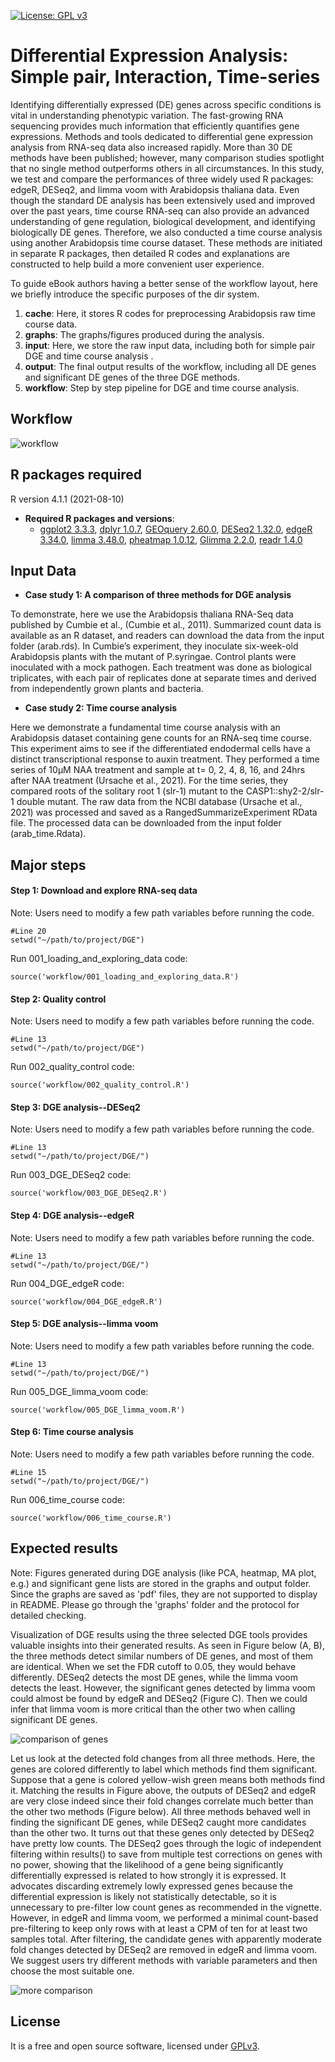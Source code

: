 [![License: GPL v3](https://img.shields.io/badge/License-GPL%20v3-blue.svg)](http://www.gnu.org/licenses/gpl-3.0)

# Differential Expression Analysis: Simple pair, Interaction, Time-series

Identifying differentially expressed (DE) genes across specific conditions is vital in understanding phenotypic variation. The fast-growing RNA sequencing provides much information that efficiently quantifies gene expressions. Methods and tools dedicated to differential gene expression analysis from RNA-seq data also increased rapidly. More than 30 DE methods have been published; however, many comparison studies spotlight that no single method outperforms others in all circumstances. In this study, we test and compare the performances of three widely used R packages: edgeR, DESeq2, and limma voom with Arabidopsis thaliana data. Even though the standard DE analysis has been extensively used and improved over the past years, time course RNA-seq can also provide an advanced understanding of gene regulation, biological development, and identifying biologically DE genes. Therefore, we also conducted a time course analysis using another Arabidopsis time course dataset. These methods are initiated in separate R packages, then detailed R codes and explanations are constructed to help build a more convenient user experience.

To guide eBook authors having a better sense of the workflow layout, here we briefly introduce the specific purposes of the dir system. 

1. __cache__: Here, it stores R codes for preprocessing Arabidopsis raw time course data.
2. __graphs__: The graphs/figures produced during the analysis.
3. __input__: Here, we store the raw input data, including both for simple pair DGE and time course analysis . 
4. __output__: The final output results of the workflow, including all DE genes and significant DE genes of the three DGE methods.
5. __workflow__: Step by step pipeline for DGE and time course analysis. 

## Workflow
![workflow](workflow/workflow.png)

## R packages required
R version 4.1.1 (2021-08-10)

- __Required R packages and versions__: 
    - [ggplot2 3.3.3](https://cran.r-project.org/web/packages/ggplot2/index.html), [dplyr 1.0.7](https://dplyr.tidyverse.org/), [GEOquery 2.60.0](https://www.bioconductor.org/packages/release/bioc/html/GEOquery.html), [DESeq2 1.32.0](https://bioconductor.org/packages/release/bioc/html/DESeq2.html), [edgeR 3.34.0](https://bioconductor.org/packages/release/bioc/html/edgeR.html), [limma 3.48.0](https://bioconductor.org/packages/release/bioc/html/limma.html), [pheatmap 1.0.12](https://cran.r-project.org/web/packages/pheatmap/index.html), [Glimma 2.2.0](https://bioconductor.org/packages/release/bioc/html/Glimma.html), [readr 1.4.0](https://readr.tidyverse.org/)


## Input Data
- __Case study 1: A comparison of three methods for DGE analysis__

To demonstrate, here we use the Arabidopsis thaliana RNA-Seq data published by Cumbie et al., (Cumbie et al., 2011). Summarized count data is available as an R dataset, and readers can download the data from the input folder (arab.rds). In Cumbie’s experiment, they inoculate six-week-old Arabidopsis plants with the mutant of P.syringae. Control plants were inoculated with a mock pathogen. Each treatment was done as biological triplicates, with each pair of replicates done at separate times and derived from independently grown plants and bacteria.

- __Case study 2: Time course analysis__

Here we demonstrate a fundamental time course analysis with an Arabidopsis dataset containing gene counts for an RNA-seq time course. This experiment aims to see if the differentiated endodermal cells have a distinct transcriptional response to auxin treatment. They performed a time series of 10µM NAA treatment and sample at t= 0, 2, 4, 8, 16, and 24hrs after NAA treatment (Ursache et al., 2021). For the time series, they compared roots of the solitary root 1 (slr-1) mutant to the CASP1::shy2-2/slr-1 double mutant. The raw data from the NCBI database (Ursache et al., 2021) was processed and saved as a RangedSummarizeExperiment RData file. The processed data can be downloaded from the input folder (arab_time.Rdata).

## Major steps

#### Step 1: Download and explore RNA-seq data

Note: Users need to modify a few path variables before running the code.
```
#Line 20
setwd("~/path/to/project/DGE")
```
Run 001_loading_and_exploring_data code:
```
source('workflow/001_loading_and_exploring_data.R')
```

#### Step 2: Quality control
Note: Users need to modify a few path variables before running the code.
```
#Line 13
setwd("~/path/to/project/DGE")
```
Run 002_quality_control code:
```
source('workflow/002_quality_control.R')
```

#### Step 3: DGE analysis--DESeq2
Note: Users need to modify a few path variables before running the code.
```
#Line 13
setwd("~/path/to/project/DGE/")
```
Run 003_DGE_DESeq2 code:
```
source('workflow/003_DGE_DESeq2.R')
```

#### Step 4: DGE analysis--edgeR
Note: Users need to modify a few path variables before running the code.
```
#Line 13
setwd("~/path/to/project/DGE/")
```
Run 004_DGE_edgeR code:
```
source('workflow/004_DGE_edgeR.R')
```

#### Step 5: DGE analysis--limma voom
Note: Users need to modify a few path variables before running the code.
```
#Line 13
setwd("~/path/to/project/DGE/")
```
Run 005_DGE_limma_voom code:
```
source('workflow/005_DGE_limma_voom.R')
```

#### Step 6: Time course analysis
Note: Users need to modify a few path variables before running the code.
```
#Line 15
setwd("~/path/to/project/DGE/")
```
Run 006_time_course code:
```
source('workflow/006_time_course.R')
```
## Expected results

Note: Figures generated during DGE analysis (like PCA, heatmap, MA plot, e.g.) and significant gene lists are stored in the graphs and output folder. Since the graphs are saved as 'pdf' files, they are not supported to display in README. Please go through the 'graphs' folder and the protocol for detailed checking.

Visualization of DGE results using the three selected DGE tools provides valuable insights into their generated results. As seen in Figure below (A, B), the three methods detect similar numbers of DE genes, and most of them are identical. When we set the FDR cutoff to 0.05, they would behave differently. DESeq2 detects the most DE genes, while the limma voom detects the least. However, the significant genes detected by limma voom could almost be found by edgeR and DESeq2 (Figure C). Then we could infer that limma voom is more critical than the other two when calling significant DE genes.

![comparison of genes](graphs/15abc.png)

Let us look at the detected fold changes from all three methods. Here, the genes are colored differently to label which methods find them significant. Suppose that a gene is colored yellow-wish green means both methods find it. Matching the results in Figure above, the outputs of DESeq2 and edgeR are very close indeed since their fold changes correlate much better than the other two methods (Figure below). All three methods behaved well in finding the significant DE genes, while DESeq2 caught more candidates than the other two. It turns out that these genes only detected by DESeq2 have pretty low counts. The DESeq2 goes through the logic of independent filtering within results() to save from multiple test corrections on genes with no power, showing that the likelihood of a gene being significantly differentially expressed is related to how strongly it is expressed. It advocates discarding extremely lowly expressed genes because the differential expression is likely not statistically detectable, so it is unnecessary to pre-filter low count genes as recommended in the vignette. However, in edgeR and limma voom, we performed a minimal count-based pre-filtering to keep only rows with at least a CPM of ten for at least two samples total. After filtering, the candidate genes with apparently moderate fold changes detected by DESeq2 are removed in edgeR and limma voom. We suggest users try different methods with variable parameters and then choose the most suitable one.

![more comparison](graphs/abc.png)

## License
It is a free and open source software, licensed under []() [GPLv3](https://github.com/github/choosealicense.com/blob/gh-pages/_licenses/gpl-3.0.txt).

